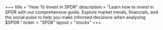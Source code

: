 +++
title = "How To Invest In SPDR"
description = "Learn how to invest in SPDR with our comprehensive guide. Explore market trends, financials, and the social pulse to help you make informed decisions when analyzing $SPDR."
ticker = "SPDR"
layout = "stocks"
+++

